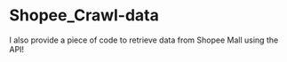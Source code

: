 # Shopee_Crawl-data
I also provide a piece of code to retrieve data from Shopee Mall using the API!
